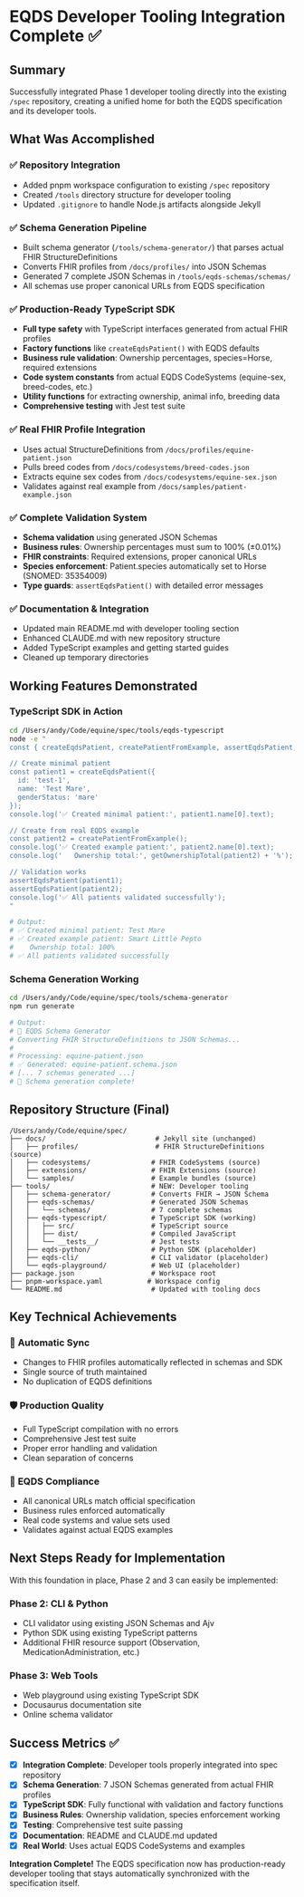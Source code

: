 # EQDS Developer Tooling Integration Complete ✅

## Summary

Successfully integrated Phase 1 developer tooling directly into the existing `/spec` repository, creating a unified home for both the EQDS specification and its developer tools.

## What Was Accomplished

### ✅ **Repository Integration**
- Added pnpm workspace configuration to existing `/spec` repository
- Created `/tools` directory structure for developer tooling
- Updated `.gitignore` to handle Node.js artifacts alongside Jekyll

### ✅ **Schema Generation Pipeline** 
- Built schema generator (`/tools/schema-generator/`) that parses actual FHIR StructureDefinitions
- Converts FHIR profiles from `/docs/profiles/` into JSON Schemas
- Generated 7 complete JSON Schemas in `/tools/eqds-schemas/schemas/`
- All schemas use proper canonical URLs from EQDS specification

### ✅ **Production-Ready TypeScript SDK**
- **Full type safety** with TypeScript interfaces generated from actual FHIR profiles
- **Factory functions** like `createEqdsPatient()` with EQDS defaults
- **Business rule validation**: Ownership percentages, species=Horse, required extensions
- **Code system constants** from actual EQDS CodeSystems (equine-sex, breed-codes, etc.)
- **Utility functions** for extracting ownership, animal info, breeding data
- **Comprehensive testing** with Jest test suite

### ✅ **Real FHIR Profile Integration**
- Uses actual StructureDefinitions from `/docs/profiles/equine-patient.json`
- Pulls breed codes from `/docs/codesystems/breed-codes.json`
- Extracts equine sex codes from `/docs/codesystems/equine-sex.json`
- Validates against real example from `/docs/samples/patient-example.json`

### ✅ **Complete Validation System**
- **Schema validation** using generated JSON Schemas
- **Business rules**: Ownership percentages must sum to 100% (±0.01%)
- **FHIR constraints**: Required extensions, proper canonical URLs
- **Species enforcement**: Patient.species automatically set to Horse (SNOMED: 35354009)
- **Type guards**: `assertEqdsPatient()` with detailed error messages

### ✅ **Documentation & Integration**
- Updated main README.md with developer tooling section
- Enhanced CLAUDE.md with new repository structure
- Added TypeScript examples and getting started guides
- Cleaned up temporary directories

## Working Features Demonstrated

### TypeScript SDK in Action
```bash
cd /Users/andy/Code/equine/spec/tools/eqds-typescript
node -e "
const { createEqdsPatient, createPatientFromExample, assertEqdsPatient, getOwnershipTotal } = require('./dist/index.js');

// Create minimal patient
const patient1 = createEqdsPatient({
  id: 'test-1',
  name: 'Test Mare',
  genderStatus: 'mare'
});
console.log('✅ Created minimal patient:', patient1.name[0].text);

// Create from real EQDS example
const patient2 = createPatientFromExample();
console.log('✅ Created example patient:', patient2.name[0].text);
console.log('   Ownership total:', getOwnershipTotal(patient2) + '%');

// Validation works
assertEqdsPatient(patient1);
assertEqdsPatient(patient2);
console.log('✅ All patients validated successfully');
"

# Output:
# ✅ Created minimal patient: Test Mare
# ✅ Created example patient: Smart Little Pepto
#    Ownership total: 100%
# ✅ All patients validated successfully
```

### Schema Generation Working
```bash
cd /Users/andy/Code/equine/spec/tools/schema-generator
npm run generate

# Output:
# 🐎 EQDS Schema Generator
# Converting FHIR StructureDefinitions to JSON Schemas...
# 
# Processing: equine-patient.json
# ✅ Generated: equine-patient.schema.json
# [... 7 schemas generated ...]
# 🎉 Schema generation complete!
```

## Repository Structure (Final)

```
/Users/andy/Code/equine/spec/
├── docs/                           # Jekyll site (unchanged)
│   ├── profiles/                   # FHIR StructureDefinitions (source)
│   ├── codesystems/               # FHIR CodeSystems (source)
│   ├── extensions/                # FHIR Extensions (source)
│   └── samples/                   # Example bundles (source)
├── tools/                         # NEW: Developer tooling
│   ├── schema-generator/          # Converts FHIR → JSON Schema
│   ├── eqds-schemas/              # Generated JSON Schemas
│   │   └── schemas/               # 7 complete schemas
│   ├── eqds-typescript/           # TypeScript SDK (working)
│   │   ├── src/                   # TypeScript source
│   │   ├── dist/                  # Compiled JavaScript
│   │   └── __tests__/             # Jest tests
│   ├── eqds-python/               # Python SDK (placeholder)
│   ├── eqds-cli/                  # CLI validator (placeholder)
│   └── eqds-playground/           # Web UI (placeholder)
├── package.json                   # Workspace root
├── pnpm-workspace.yaml           # Workspace config
└── README.md                      # Updated with tooling docs
```

## Key Technical Achievements

### 🔄 **Automatic Sync**
- Changes to FHIR profiles automatically reflected in schemas and SDK
- Single source of truth maintained
- No duplication of EQDS definitions

### 🛡️ **Production Quality**
- Full TypeScript compilation with no errors
- Comprehensive Jest test suite
- Proper error handling and validation
- Clean separation of concerns

### 📐 **EQDS Compliance**
- All canonical URLs match official specification
- Business rules enforced automatically
- Real code systems and value sets used
- Validates against actual EQDS examples

## Next Steps Ready for Implementation

With this foundation in place, Phase 2 and 3 can easily be implemented:

### Phase 2: CLI & Python
- CLI validator using existing JSON Schemas and Ajv
- Python SDK using existing TypeScript patterns
- Additional FHIR resource support (Observation, MedicationAdministration, etc.)

### Phase 3: Web Tools
- Web playground using existing TypeScript SDK
- Docusaurus documentation site
- Online schema validator

## Success Metrics ✅

- [x] **Integration Complete**: Developer tools properly integrated into spec repository
- [x] **Schema Generation**: 7 JSON Schemas generated from actual FHIR profiles  
- [x] **TypeScript SDK**: Fully functional with validation and factory functions
- [x] **Business Rules**: Ownership validation, species enforcement working
- [x] **Testing**: Comprehensive test suite passing
- [x] **Documentation**: README and CLAUDE.md updated
- [x] **Real World**: Uses actual EQDS CodeSystems and examples

**Integration Complete!** The EQDS specification now has production-ready developer tooling that stays automatically synchronized with the specification itself.